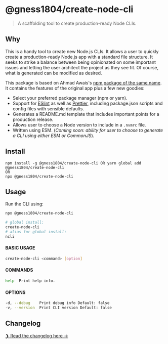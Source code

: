 # @gness1804/create-node-cli

> A scaffolding tool to create production-ready Node CLIs.

## Why

This is a handy tool to create new Node.js CLIs. It allows a user to quickly create a production-ready Node.js app with a standard file structure. It seeks to strike a balance between being opinionated on some important issues and letting the user architect the project as they see fit. Of course, what is generated can be modified as desired.

This package is based on Ahmad Awais's [npm package of the same name](https://www.npmjs.com/package/create-node-cli). It contains the features of the original app plus a few new goodies:

- Select your preferred package manager (npm or yarn).
- Support for [ESlint](https://eslint.org/) as well as [Prettier](https://prettier.io/), including package.json scripts and config files with sensible defaults.
- Generates a README.md template that includes important points for a production release.
- Allows user to choose a Node version to include in a `.nvmrc` file.
- Written using ESM. (*Coming soon: ability for user to choose to generate a CLI using either ESM or CommonJS*).

## Install

```
npm install -g @gness1804/create-node-cli OR yarn global add @gness1804/create-node-cli
OR
npx @gness1804/create-node-cli
```

## Usage
Run the CLI using:
```bash
npx @gness1804/create-node-cli

# global install:
create-node-cli
# alias for global install:
ncli
```

#### BASIC USAGE

```sh
create-node-cli <command> [option]
```

#### COMMANDS

```sh
help  Print help info.
```

#### OPTIONS

```sh
-d, --debug    Print debug info Default: false
-v, --version  Print CLI version Default: false
```

## Changelog

[❯ Read the changelog here →](changelog.md)
